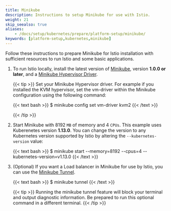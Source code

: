 ```yaml
---
title: Minikube
description: Instructions to setup Minikube for use with Istio.
weight: 21
skip_seealso: true
aliases:
    - /docs/setup/kubernetes/prepare/platform-setup/minikube/
keywords: [platform-setup,kubernetes,minikube]
---
```


Follow these instructions to prepare Minikube for Istio installation with sufficient
resources to run Istio and some basic applications.

1. To run Istio locally, install the latest version of
   [Minikube](https://kubernetes.io/docs/setup/minikube/), version **1.0.0 or
   later**, and a
   [Minikube Hypervisor Driver](https://kubernetes.io/docs/tasks/tools/install-minikube/#install-a-hypervisor).

    {{< tip >}}
    Set your Minikube Hypervisor driver.  For example if you installed the KVM hypervisor, set the vm-driver
    within the Minikube configuration using the following command:

    {{< text bash >}}
    $ minikube config set vm-driver kvm2
    {{< /text >}}

    {{< /tip >}}

1. Start Minikube with 8192 `MB` of memory and 4 `CPUs`.  This example uses Kuberenetes version **1.13.0**.
   You can change the version to any Kubernetes version supported by Istio by altering the `--kubernetes-version` value:

    {{< text bash >}}
    $ minikube start --memory=8192 --cpus=4 --kubernetes-version=v1.13.0
    {{< /text >}}

1. (Optional) If you want a Load balancer in Minikube for use by Istio, you can use the
   [Minikube Tunnel](https://github.com/kubernetes/minikube/blob/master/docs/tunnel.md).

    {{< text bash >}}
    $ minikube tunnel
    {{< /text >}}

    {{< tip >}}
    Running the minikube tunnel feature will block your terminal and output diagnostic information.  Be
    prepared to run this optional command in a different terminal.
    {{< /tip >}}
